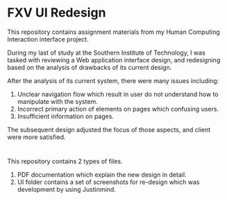 # FXV UI Redesign

This repository contains assignment materials from my Human Computing Interaction interface project.

During my last of study at the Southern Institute of Technology, I was tasked with reviewing a Web application interface design, and redesigning based on the analysis of drawbacks of its current design. 

After the analysis of its current system, there were many issues including:
1. Unclear navigation flow which result in user do not understand how to manipulate with the system.
2. Incorrect primary action of elements on pages which confusing users.
3. Insufficient information on pages.

The subsequent design adjusted the focus of those aspects, and client were more satisfied.

#
This repository contains 2 types of files.
1. PDF documentation which explain the new design in detail.
2. UI folder contains a set of screenshots for re-design which was development by using Justinmind.
